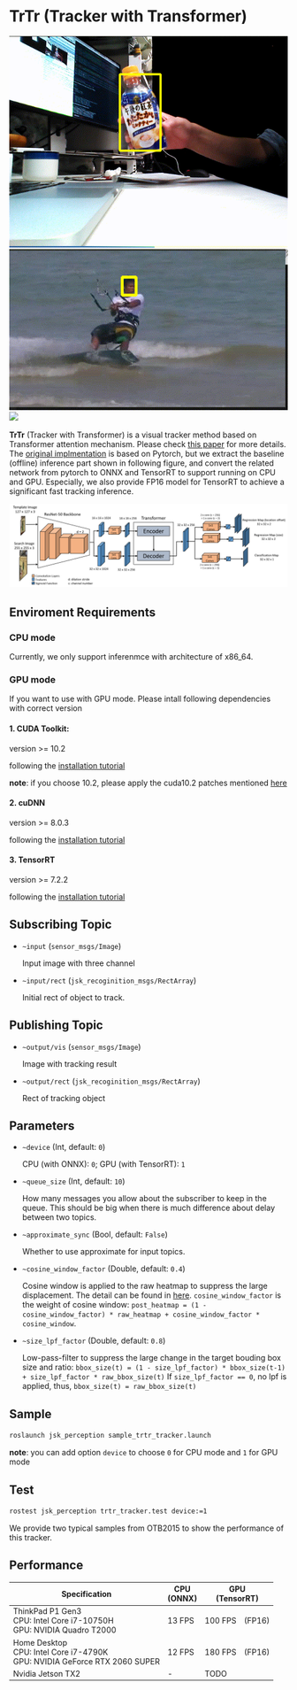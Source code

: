 # TrTr (Tracker with Transformer)
![](images/trtr_petbottle_track_result.gif) ![](images/trtr_kitesurf_track_result.gif) ![](images/insta360_air_human_track_4x.gif)


**TrTr** (Tracker with Transformer)  is a visual tracker method based on Transformer attention mechanism.
Please check [this paper](https://drive.google.com/file/d/1FE4l8A1GcjJgbetQr4pT5_0fkRXhHhbE/view?usp=sharing) for more details.
The [original implmentation](https://github.com/tongtybj/TrTr) is based on Pytorch, but we extract the baseline (offline) inference part shown in following figure, and convert the related network from pytorch to ONNX and TensorRT to support running on CPU and GPU.
Especially, we also provide FP16 model for TensorRT to achieve a significant fast tracking inference.

![](images/trtr_network_offline.png)

## Enviroment Requirements

### CPU mode

Currently, we only support inferenmce with architecture of x86_64.

### GPU mode

If you want to use with GPU mode. Please intall following dependencies with correct version

#### 1. CUDA Toolkit:
version >= 10.2

following the [installation tutorial](https://developer.nvidia.com/cuda-toolkit)
   
**note**: if you choose 10.2, please apply the cuda10.2 patches mentioned [here](https://developer.nvidia.com/cuda-10.2-download-archive?target_os=Linux&target_arch=x86_64&target_distro=Ubuntu&target_version=1804&target_type=deblocal)

#### 2. cuDNN
version >= 8.0.3

following the [installation tutorial](https://developer.nvidia.com/cudnn)

#### 3. TensorRT
version >= 7.2.2

following the [installation tutorial](https://developer.nvidia.com/tensorrt-getting-started)

## Subscribing Topic

* `~input` (`sensor_msgs/Image`)

  Input image with three channel

* `~input/rect` (`jsk_recoginition_msgs/RectArray`)

  Initial rect of object to track.


## Publishing Topic

* `~output/vis` (`sensor_msgs/Image`)

  Image with tracking result


* `~output/rect` (`jsk_recoginition_msgs/RectArray`)

  Rect of tracking object


## Parameters

* `~device` (Int, default: `0`)

  CPU (with ONNX): `0`; GPU (with TensorRT): `1`

* `~queue_size` (Int, default: `10`)

  How many messages you allow about the subscriber to keep in the queue.
  This should be big when there is much difference about delay between two topics.

* `~approximate_sync` (Bool, default: `False`)

  Whether to use approximate for input topics.


* `~cosine_window_factor` (Double, default: `0.4`)

  Cosine window is applied to the raw heatmap to suppress the large displacement. The detail can be found in [here](https://openaccess.thecvf.com/content_cvpr_2018/papers/Li_High_Performance_Visual_CVPR_2018_paper.pdf). `cosine_window_factor` is the weight of cosine window: `post_heatmap = (1 - cosine_window_factor) * raw_heatmap + cosine_window_factor * cosine_window`.

* `~size_lpf_factor` (Double, default: `0.8`)

  Low-pass-filter to suppress the large change in the target bouding box size and ratio: `bbox_size(t) = (1 - size_lpf_factor) * bbox_size(t-1) + size_lpf_factor * raw_bbox_size(t)`
 If `size_lpf_factor == 0`, no lpf is applied, thus, `bbox_size(t) = raw_bbox_size(t)`


## Sample

```bash
roslaunch jsk_perception sample_trtr_tracker.launch
```
**note**: you can add option `device` to choose `0` for CPU mode and `1` for GPU mode

## Test

```bash
rostest jsk_perception trtr_tracker.test device:=1
```
We provide two typical samples from OTB2015 to show the performance of this tracker.

## Performance

|  Specification |  CPU <br> (ONNX)  | GPU <br> (TensorRT)  |
| ---- | ---- | ---- |
|  ThinkPad P1 Gen3 <br> CPU: Intel Core i7-10750H <br> GPU: NVIDIA Quadro T2000  |  13 FPS  | 100 FPS　(FP16)  |
|  Home Desktop <br> CPU:  Intel Core i7-4790K <br> GPU: NVIDIA GeForce RTX 2060 SUPER  |  12 FPS  | 180 FPS　(FP16)  |
| Nvidia Jetson TX2   |  -  |  TODO  |

